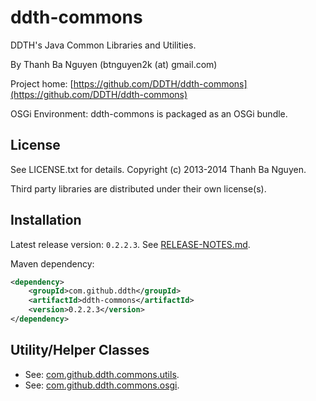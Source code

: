 ddth-commons
============

DDTH's Java Common Libraries and Utilities.

By Thanh Ba Nguyen (btnguyen2k (at) gmail.com)

Project home:
[https://github.com/DDTH/ddth-commons](https://github.com/DDTH/ddth-commons)

OSGi Environment: ddth-commons is packaged as an OSGi bundle.


## License ##

See LICENSE.txt for details. Copyright (c) 2013-2014 Thanh Ba Nguyen.

Third party libraries are distributed under their own license(s).


## Installation #

Latest release version: `0.2.2.3`. See [RELEASE-NOTES.md](RELEASE-NOTES.md).

Maven dependency:

```xml
<dependency>
	<groupId>com.github.ddth</groupId>
	<artifactId>ddth-commons</artifactId>
	<version>0.2.2.3</version>
</dependency>
```


## Utility/Helper Classes ##

* See: [com.github.ddth.commons.utils](src/main/java/com/github/ddth/commons/utils/README.md).
* See: [com.github.ddth.commons.osgi](src/main/java/com/github/ddth/commons/osgi/README.md).
